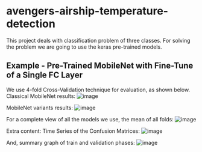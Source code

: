 # avengers-airship-temperature-detection

This project deals with classification problem of three classes.
For solving the problem we are going to use the keras pre-trained models.

## Example - Pre-Trained MobileNet with Fine-Tune of a Single FC Layer
We use 4-fold Cross-Validation technique for evaluation, as shown below. 
Classical MobileNet results:
![image](https://user-images.githubusercontent.com/55198967/125076702-e8dfe380-e0c8-11eb-9bc8-eedf428d5b91.png)

MobileNet variants results:
![image](https://user-images.githubusercontent.com/55198967/125076793-044aee80-e0c9-11eb-9fae-9a15ba03af5e.png)

For a complete view of all the models we use, the mean of all folds:
![image](https://user-images.githubusercontent.com/55198967/125077071-59870000-e0c9-11eb-9a73-6e55729f3411.png)

Extra content:
Time Series of the Confusion Matrices:
![image](https://user-images.githubusercontent.com/55198967/125077762-2133f180-e0ca-11eb-805a-fc9b2ae24907.png)

And, summary graph of train and validation phases:
![image](https://user-images.githubusercontent.com/55198967/125077868-47f22800-e0ca-11eb-86ed-0f2d7d8fdfc2.png)

